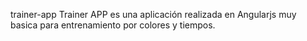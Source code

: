 trainer-app
Trainer APP es una aplicación realizada en Angularjs muy basica para entrenamiento por colores y tiempos.

